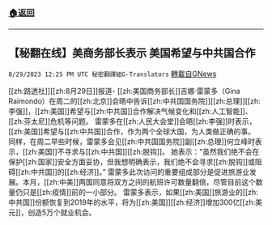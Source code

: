 ###  [:house:返回](README.md)
---


## 【秘翻在线】美商务部长表示 美国希望与中共国合作
`8/29/2023 12:25 PM UTC 秘密翻譯組G-Translators` [轉載自GNews](https://gnews.org/articles/1615361)

[[zh:路透社]][[zh:8月29日]]报道- [[zh:美国商务部长]]吉娜·雷蒙多（Gina Raimondo）在周二的[[zh:北京]]会晤中告诉[[zh:中共国国务院]][[zh:总理]][[zh:李强]]，[[zh:美国]]希望与[[zh:中共国]]合作解决气候变化和[[zh:人工智能]]、[[zh:芬太尼]]危机等问题。
雷蒙多在[[zh:人民大会堂]]会晤[[zh:李强]]时表示，[[zh:美国]]希望与[[zh:中共国]]合作，作为两个全球大国，为人类做正确的事。
同样，在周二早些时候，雷蒙多会见[[zh:中共国国务院]]副[[zh:总理]]何立峰时表示，[[zh:美国]]不寻求与[[zh:中共国]][[zh:脱钩]]。
她表示：“虽然我们绝不会在保护[[zh:国家]]安全方面妥协，但我想明确表示，我们绝不会寻求[[zh:脱钩]]或阻碍[[zh:中共国]]的[[zh:经济]]。”
雷蒙多此次访问的重要组成部分是促进旅游业发展。本月，[[zh:中美]]两国同意将双方之间的航班许可数量翻倍，尽管目前这个数量仍只是[[zh:疫情]]前的一小部分。
雷蒙多表示，如果[[zh:美国]]旅游业的[[zh:中共国]]份额恢复到2019年的水平，将为[[zh:美国]][[zh:经济]]增加300亿[[zh:美元]]，创造5万个就业机会。
